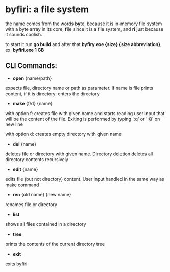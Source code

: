# byfiri: a file system

the name comes from the words **by**te, because it is in-memory file system with a byte array in its core, **fi**le since it is a file system, and **ri** just because it sounds coolish.

to start it run **go build** and after that **byfiry.exe {size} {size abbreviation}**, ex. **byfiri.exe 1 GB**

## CLI Commands:

-   **open** {name/path}

expects file, directory name or path as parameter. If name is file prints content, if it is directory: enters the directory

-   **make** {f/d} {name}

with option f: creates file with given name and starts reading user input that will be the content of the file. Exiting is performed by typing ':q' or ':Q' on new line

with option d: creates empty directory with given name

-   **del** {name}

deletes file or directory with given name. Directory deletion deletes all directory contents recursively

-   **edit** {name}

edits file (but not directory) content. User input handled in the same way as make command

-   **ren** {old name} {new name}

renames file or directory

-   **list**

shows all files contained in a directory

-   **tree**

prints the contents of the current directory tree

-   **exit**

exits byfiri
